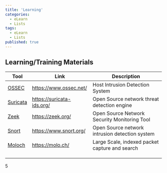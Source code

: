 ```yaml
---
title: 'Learning'
categories:
  - eLearn		
  - Lists
tags:
  - eLearn
  - Lists
published: true
---
```


Learning/Training Materials
-----------------

| Tool                                  | Link                      | Description                                    |
|---------------------------------------|---------------------------|------------------------------------------------|
| [OSSEC](https://www.ossec.net/)       | https://www.ossec.net/    | Host Intrusion Detection System                |
| [Suricata](https://suricata-ids.org/) | https://suricata-ids.org/ | Open Source network threat detection engine    |
| [Zeek](https://zeek.org/)             | https://zeek.org/         | Open Source Network Security Monitoring Tool   |
| [Snort](https://www.snort.org/)       | https://www.snort.org/    | Open Source network intrusion detection system |
| [Moloch](https://molo.ch/)            | https://molo.ch/          | Large Scale, indexed packet capture and search |
|                                       |                           |                                                |
|                                       |                           |                                                |
|                                       |                           |                                                |

5
